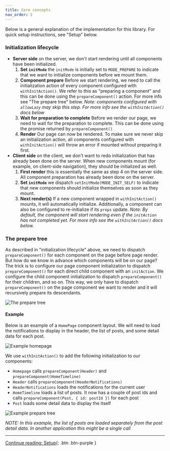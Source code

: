 ```yaml
---
title: Core concepts
nav_order: 2
---
```

Below is a general explanation of the implementation for this library. For quick setup instructions, see "Setup" below.

### Initialization lifecycle
 - **Server side** on the server, we don't start rendering until all components have been initialized.
   1. **Set `initMode`** the `initMode` is initially set to `MODE_PREPARE` to indicate that we want to initialize components before we mount them.
   2. **Component prepare** Before we start rendering, we need to call the initialization action of every component configured with `withInitAction()`. We refer to this as "preparing a component" and this can be done using the `prepareComponent()` action. For more info see "The prepare tree" below.
_Note: components configured with `allowLazy` may skip this step. For more info see the `withInitAction()` docs below_
   3. **Wait for preparation to complete** Before we render our page, we need to wait for the preparation to complete. This can be done using the promise returned by `prepareComponent()`
   4. **Render** Our page can now be rendered. To make sure we never skip an initialization action, all components configured with `withInitAction()` will throw an error if mounted without preparing it first.
 - **Client side** on the client, we don't want to redo initialization that has already been done on the server. When new components mount (for example, on client-side navigation), they should be initialized as well.
   1. **First render** this is essentially the same as step 4 on the server side. All component preparation has already been done on the server.
   2. **Set `initMode`** we dispatch `setInitMode(MODE_INIT_SELF)` to indicate that new components should initialize themselves as soon as they mount.
   3. **Next render(s)** If a new component wrapped in `withInitAction()` mounts, it will automatically initialize. Additionally, a component can also be configured to re-initialize if its `props` update.
_Note: By default, the component will start rendering even if the `initAction` has not completed yet. For more info see the `withInitAction()` docs below._

### The prepare tree
As described in "initialization lifecycle" above, we need to dispatch `prepareComponent()` for each component on the page before page render. But how do we know in advance which components will be on our page? The trick is to configure our page component initialization to dispatch `prepareComponent()` for each direct child component with an `initAction`. We configure the child component initialization to dispatch `prepareComponent()` for their children, and so on. This way, we only have to dispatch `prepareComponent()` on the page component we want to render and it will recursively prepare its descendants.

![The prepare tree](./assets/prepare-tree.png)

#### Example
Below is an example of a `HomePage` component layout. We will need to load the notifications to display in the header, the list of posts, and some detail data for each post.

![Example homepage](./assets/example-homepage.png)

We use `withInitAction()` to add the following initialization to our components:
 - `Homepage` calls `prepareComponent(Header)` and `prepareComponent(HomeTimeline)`
 - `Header` calls `prepareComponent(HeaderNotifications)`
 - `HeaderNotifications` loads the notifications for the current user
 - `HomeTimeline` loads a list of posts. It now has a couple of post ids and calls `prepareComponent(Post, { id: postId })` for each post
 - `Post` loads some detail data to display the itself

![Example prepare tree](./assets/example-prepare-tree.png)

_NOTE: In this example, the list of posts are loaded separately from the post detail data. In another application this might be a single call_

---

[Continue reading: Setup](./setup.md){: .btn .btn-purple }
